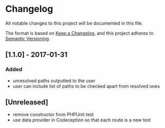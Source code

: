 # Changelog
All notable changes to this project will be documented in this file.

The format is based on [Keep a Changelog](https://keepachangelog.com/en/1.0.0/),
and this project adheres to [Semantic Versioning](https://semver.org/spec/v2.0.0.html).

## [1.1.0] - 2017-01-31
### Added
- unresolved paths outputted to the user
- user can include list of paths to be  checked apart from resolved ones

## [Unreleased]
- remove constructor from PHPUnit test
- use data provider in Codeception so that each route is a new test
